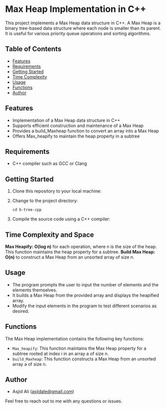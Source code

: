 # Max Heap Implementation in C++

This project implements a Max Heap data structure in C++. A Max Heap is a binary tree-based data structure where each node is smaller than its parent. It is useful for various priority queue operations and sorting algorithms.


## Table of Contents

- [Features](#features)
- [Requirements](#requirements)
- [Getting Started](#getting-started)
- [Time Complexity](#time-complexity)
- [Usage](#usage)
- [Functions](#functions)
- [Author](#author)

## Features


- Implementation of a Max Heap data structure in C++
- Supports efficient construction and maintenance of a Max Heap
- Provides a build_Maxheap function to convert an array into a Max Heap
- Offers Max_heapify to maintain the heap property in a subtree

## Requirements

- C++ compiler such as GCC or Clang

## Getting Started

1. Clone this repository to your local machine:
    

2. Change to the project directory:
    ```shell
    cd b-tree-cpp
    ```
3. Compile the source code using a C++ compiler:
  

## Time Complexity and Space

<b>Max Heapify: O(log n)</b> for each operation, where n is the size of the heap. This function maintains the heap property for a subtree.
<b>Build Max Heap: O(n)</b> to construct a Max Heap from an unsorted array of size n.


## Usage

- The program prompts the user to input the number of elements and the elements themselves.
- It builds a Max Heap from the provided array and displays the heapified array.
- Modify the input elements in the program to test different scenarios as desired.

## Functions

The Max Heap implementation contains the following key functions:

- `Max_heapify`: This function maintains the Max Heap property for a subtree rooted at index i in an array a of size n.
- `build_Maxheap`: This function constructs a Max Heap from an unsorted array a of size n.
  
## Author

- Asjid Ali (asjidale@gmail.com)

Feel free to reach out to me with any questions or issues.
